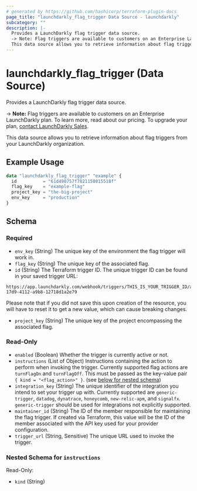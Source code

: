 ```yaml
---
# generated by https://github.com/hashicorp/terraform-plugin-docs
page_title: "launchdarkly_flag_trigger Data Source - launchdarkly"
subcategory: ""
description: |-
  Provides a LaunchDarkly flag trigger data source.
  -> Note: Flag triggers are available to customers on an Enterprise LaunchDarkly plan. To learn more, read about our pricing. To upgrade your plan, contact LaunchDarkly Sales https://launchdarkly.com/contact-sales/.
  This data source allows you to retrieve information about flag triggers from your LaunchDarkly organization.
---
```


# launchdarkly_flag_trigger (Data Source)

Provides a LaunchDarkly flag trigger data source.

-> **Note:** Flag triggers are available to customers on an Enterprise LaunchDarkly plan. To learn more, read about our pricing. To upgrade your plan, [contact LaunchDarkly Sales](https://launchdarkly.com/contact-sales/).

This data source allows you to retrieve information about flag triggers from your LaunchDarkly organization.

## Example Usage

```terraform
data "launchdarkly_flag_trigger" "example" {
  id          = "61d490757f7821150815518f"
  flag_key    = "example-flag"
  project_key = "the-big-project"
  env_key     = "production"
}
```

<!-- schema generated by tfplugindocs -->
## Schema

### Required

- `env_key` (String) The unique key of the environment the flag trigger will work in.
- `flag_key` (String) The unique key of the associated flag.
- `id` (String) The Terraform trigger ID. The unique trigger ID can be found in your saved trigger URL:

```
https://app.launchdarkly.com/webhook/triggers/THIS_IS_YOUR_TRIGGER_ID/aff25a53-17d9-4112-a9b8-12718d1a2e79
```

Please note that if you did not save this upon creation of the resource, you will have to reset it to get a new value, which can cause breaking changes.
- `project_key` (String) The unique key of the project encompassing the associated flag.

### Read-Only

- `enabled` (Boolean) Whether the trigger is currently active or not.
- `instructions` (List of Object) Instructions containing the action to perform when invoking the trigger. Currently supported flag actions are `turnFlagOn` and `turnFlagOff`. This must be passed as the key-value pair `{ kind = "<flag_action>" }`. (see [below for nested schema](#nestedatt--instructions))
- `integration_key` (String) The unique identifier of the integration you intend to set your trigger up with. Currently supported are `generic-trigger`, `datadog`, `dynatrace`, `honeycomb`, `new-relic-apm`, and `signalfx`. `generic-trigger` should be used for integrations not explicitly supported.
- `maintainer_id` (String) The ID of the member responsible for maintaining the flag trigger. If created via Terraform, this value will be the ID of the member associated with the API key used for your provider configuration.
- `trigger_url` (String, Sensitive) The unique URL used to invoke the trigger.

<a id="nestedatt--instructions"></a>
### Nested Schema for `instructions`

Read-Only:

- `kind` (String)
